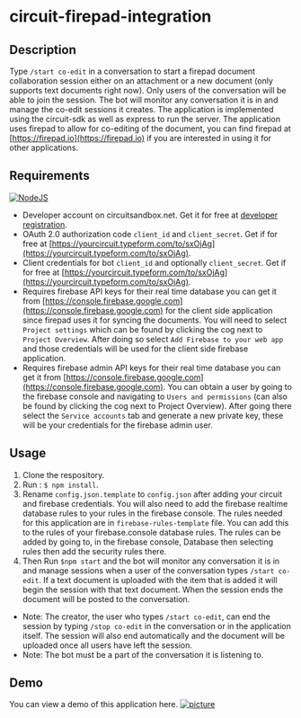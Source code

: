 circuit-firepad-integration
==================================

## Description
Type `/start co-edit` in a conversation to start a firepad document collaboration session either on an attachment or a new document (only supports text documents right now). Only users of the conversation will be able to join the session. The bot will monitor any conversation it is in and manage the co-edit sessions it creates. The application is implemented using the circuit-sdk as well as express to run the server. The application uses firepad to allow for co-editing of the document, you can find firepad at [https://firepad.io](https://firepad.io) if you are interested in using it for other applications.

## Requirements
[![NodeJS](https://img.shields.io/badge/Node.js-^7.6.0-brightgreen.svg)](https://nodejs.org) <br/>
* Developer account on circuitsandbox.net. Get it for free at [developer registration](https://circuit.github.io/).
* OAuth 2.0 authorization code `client_id` and `client_secret`. Get if for free at [https://yourcircuit.typeform.com/to/sxOjAg](https://yourcircuit.typeform.com/to/sxOjAg).
* Client credentials for bot `client_id` and optionally `client_secret`. Get if for free at [https://yourcircuit.typeform.com/to/sxOjAg](https://yourcircuit.typeform.com/to/sxOjAg).
* Requires firebase API keys for their real time database you can get it from [https://console.firebase.google.com](https://console.firebase.google.com) for the client side application since firepad uses it for syncing the documents. You will need to select  `Project settings` which can be found by clicking the cog next to `Project Overview`. After doing so select `Add Firebase to your web app` and those credentials will be used for the client side firebase application.
* Requires firebase admin API keys for their real time database you can get it from [https://console.firebase.google.com](https://console.firebase.google.com). You can obtain a user by going to the firebase console and navigating to `Users and permissions` (can also be found by clicking the cog next to Project Overview). After going there select the `Service accounts` tab and generate a new private key, these will be your credentials for the firebase admin user.

## Usage
1. Clone the respository.
2. Run : `$ npm install`.
3. Rename `config.json.template` to `config.json` after adding your circuit and firebase credentials. You will also need to add the firebase realtime database rules to your rules in the firebase console. The rules needed for this application are in `firebase-rules-template` file. You can add this to the rules of your firebase.console database rules. The rules can be added by going to, in the firebase console, Database then selecting rules then add the security rules there.
4. Then Run `$npm start` and the bot will monitor any conversation it is in and manage sessions when a user of the conversation types `/start co-edit`. If a text document is uploaded with the item that is added it will begin the session with that text document. When the session ends the document will be posted to the conversation.
* Note: The creator, the user who types `/start co-edit`, can end the session by typing `/stop co-edit` in the conversation or in the application itself. The session will also end automatically and the document will be uploaded once all users have left the session. 
* Note: The bot must be a part of the conversation it is listening to.

## Demo
You can view a demo of this application here.
[![picture](https://img.youtube.com/vi/h9y7qKKCs-M/0.jpg)](https://www.youtube.com/watch?v=h9y7qKKCs-M)